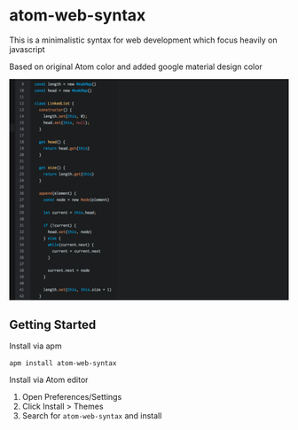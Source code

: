 # atom-web-syntax

This is a minimalistic syntax for web development which focus heavily on javascript

Based on original Atom color and added google material design color

![Screenshot](https://raw.githubusercontent.com/terryx/atom-web-syntax/master/screenshot.png)

## Getting Started
Install via apm

```
apm install atom-web-syntax
```

Install via Atom editor
1. Open Preferences/Settings
2. Click Install > Themes
3. Search for `atom-web-syntax` and install
